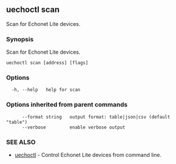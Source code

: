 ## uechoctl scan

Scan for Echonet Lite devices.

### Synopsis

Scan for Echonet Lite devices.

```
uechoctl scan [address] [flags]
```

### Options

```
  -h, --help   help for scan
```

### Options inherited from parent commands

```
      --format string   output format: table|json|csv (default "table")
      --verbose         enable verbose output
```

### SEE ALSO

* [uechoctl](uechoctl.md)	 - Control Echonet Lite devices from command line.

